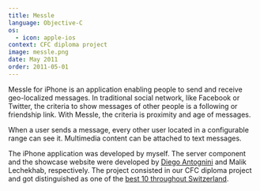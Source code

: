 ```yaml
---
title: Messle
language: Objective-C
os:
  - icon: apple-ios
context: CFC diploma project
image: messle.png
date: May 2011
order: 2011-05-01
---
```


Messle for iPhone is an application enabling people to send and receive geo-localized messages. In traditional social network, like Facebook or Twitter, the criteria to show messages of other people is a following or friendship link. With Messle, the criteria is proximity and age of messages.

When a user sends a message, every other user located in a configurable range can see it. Multimedia content can be attached to text messages.

The iPhone application was developed by myself. The server component and the showcase website were developed by [Diego Antognini](https://ch.linkedin.com/in/diegoantognini) and Malik Lechekhab, respectively. The project consisted in our CFC diploma project and got distinguished as one of the [best 10 throughout Switzerland](http://www.ict-berufsbildung.ch/uploads/media/IPA_Brosch%C3%BCre_2011_Printversion_2_01.pdf).
